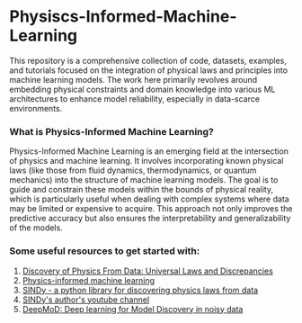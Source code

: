 # Physiscs-Informed-Machine-Learning
This repository is a comprehensive collection of code, datasets, examples, and tutorials focused on the integration of physical laws and principles into machine learning models. The work here primarily revolves around embedding physical constraints and domain knowledge into various ML architectures to enhance model reliability, especially in data-scarce environments.

### What is Physics-Informed Machine Learning?
Physics-Informed Machine Learning is an emerging field at the intersection of physics and machine learning. It involves incorporating known physical laws (like those from fluid dynamics, thermodynamics, or quantum mechanics) into the structure of machine learning models. The goal is to guide and constrain these models within the bounds of physical reality, which is particularly useful when dealing with complex systems where data may be limited or expensive to acquire. This approach not only improves the predictive accuracy but also ensures the interpretability and generalizability of the models.

### Some useful resources to get started with:
1. [Discovery of Physics From Data: Universal Laws and Discrepancies](https://www.frontiersin.org/articles/10.3389/frai.2020.00025/full)
2. [Physics-informed machine learning](https://www.nature.com/articles/s42254-021-00314-5)
3. [SINDy - a python library for discovering physics laws from data](https://arxiv.org/abs/1509.03580)
4. [SINDy's author's youtube channel](https://www.youtube.com/watch?v=KmQkDgu-Qp0&list=PLMrJAkhIeNNQ0BaKuBKY43k4xMo6NSbBa)
5. [DeepMoD: Deep learning for Model Discovery in noisy data](https://arxiv.org/abs/1904.09406)